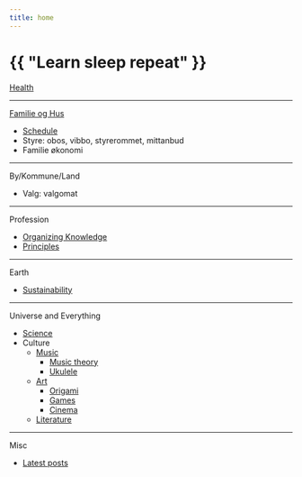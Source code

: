 ```yaml
---
title: home
---
```

# {{ "Learn sleep repeat" }}

[Health](/2024/07/11/health.html)

---

[Familie og Hus](/2025/01/28/hus.html)
* [Schedule](https://github.com/streamcode9/os/blob/main/README.md)
* Styre: obos, vibbo, styrerommet, mittanbud
* Familie økonomi

---

By/Kommune/Land
* Valg: valgomat

---

Profession
* [Organizing Knowledge](/2025/04/05/organizing-knowledge.html)
* [Principles](https://github.com/streamcode9/software-design/blob/master/README.md)

---

Earth
* [Sustainability](https://en.wikipedia.org/wiki/Sustainability)

---

Universe and Everything
* [Science](/2024/01/02/science.html)
* Culture
  * [Music](/2024/07/02/music.html)
    * [Music theory](/2024/11/05/music-theory.html)
    * [Ukulele](/2024/07/12/ukulele.html)
  * [Art](/2024/07/03/art.html)
    * [Origami](/2024/07/01/origami.html)
    * [Games](/2024/01/01/games.html)
    * [Cinema](/2024/01/05/cinema.html)
  * [Literature](/2024/06/30/literature.html) 

---

Misc
* [Latest posts](/pages/blog)
